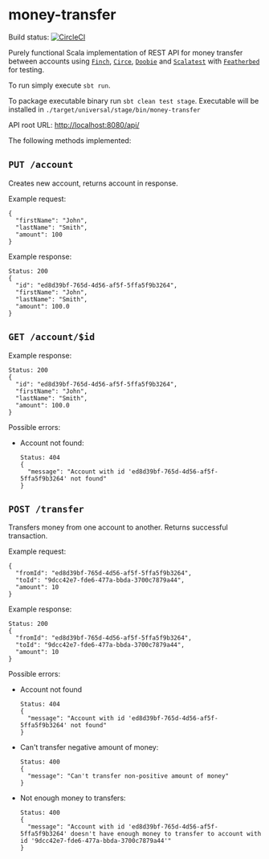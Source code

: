 # money-transfer

Build status: [![CircleCI](https://circleci.com/gh/ilya-murzinov/money-transfer/tree/master.png?style=shield)](https://circleci.com/gh/ilya-murzinov/money-transfer)

Purely functional Scala implementation of REST API for money transfer between accounts using [`Finch`][finch], [`Circe`][circe], [`Doobie`][doobie] and [`Scalatest`][scalatest] with [`Featherbed`][featherbed] for testing.

To run simply execute ```sbt run```.

To package executable binary run ```sbt clean test stage```. Executable will be installed in ```./target/universal/stage/bin/money-transfer```

API root URL: [http://localhost:8080/api/](http://localhost:8080/api/)

The following methods implemented:

## ```PUT /account```

  Creates new account, returns account in response.

  Example request:
  ```
  {
    "firstName": "John",
    "lastName": "Smith",
    "amount": 100
  }
  ```
  Example response:
  ```
  Status: 200
  {
    "id": "ed8d39bf-765d-4d56-af5f-5ffa5f9b3264",
    "firstName": "John",
    "lastName": "Smith",
    "amount": 100.0
  }
  ```

## ```GET /account/$id```

  Example response:
  ```
  Status: 200
  {
    "id": "ed8d39bf-765d-4d56-af5f-5ffa5f9b3264",
    "firstName": "John",
    "lastName": "Smith",
    "amount": 100.0
  }
  ```
  Possible errors:
  * Account not found:
    ```
    Status: 404
    {
      "message": "Account with id 'ed8d39bf-765d-4d56-af5f-5ffa5f9b3264' not found"
    }
    ```

## ```POST /transfer```
  Transfers money from one account to another. Returns successful transaction.

  Example request:
  ```
  {
    "fromId": "ed8d39bf-765d-4d56-af5f-5ffa5f9b3264",
    "toId": "9dcc42e7-fde6-477a-bbda-3700c7879a44",
    "amount": 10
  }
  ```
  Example response:
  ```
  Status: 200
  {
    "fromId": "ed8d39bf-765d-4d56-af5f-5ffa5f9b3264",
    "toId": "9dcc42e7-fde6-477a-bbda-3700c7879a44",
    "amount": 10
  }
  ```

  Possible errors:
  * Account not found
    ```
    Status: 404
    {
      "message": "Account with id 'ed8d39bf-765d-4d56-af5f-5ffa5f9b3264' not found"
    }
    ```
  * Can't transfer negative amount of money:
    ```
    Status: 400
    {
      "message": "Can't transfer non-positive amount of money"
    }
    ```
  * Not enough  money to transfers:
    ```
    Status: 400
    {
      "message": "Account with id 'ed8d39bf-765d-4d56-af5f-5ffa5f9b3264' doesn't have enough money to transfer to account with id '9dcc42e7-fde6-477a-bbda-3700c7879a44'"
    }
    ```

[finch]: https://github.com/finagle/finch
[circe]: https://github.com/circe/circe
[doobie]: https://github.com/tpolecat/doobie
[scalatest]: https://github.com/scalatest/scalatest
[featherbed]: https://github.com/finagle/featherbed
